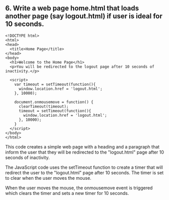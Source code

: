 ## 6. Write a web page home.html that loads another page (say logout.html) if user is ideal for 10 seconds.

```
<!DOCTYPE html>
<html>
<head>
  <title>Home Page</title>
</head>
<body>
  <h1>Welcome to the Home Page</h1>
  <p>You will be redirected to the logout page after 10 seconds of inactivity.</p>

  <script>
    var timeout = setTimeout(function(){
      window.location.href = 'logout.html';
    }, 10000);

    document.onmousemove = function() {
      clearTimeout(timeout);
      timeout = setTimeout(function(){
        window.location.href = 'logout.html';
      }, 10000);
    }
  </script>
</body>
</html>
```

This code creates a simple web page with a heading and a paragraph that inform the user that they will be redirected to the "logout.html" page after 10 seconds of inactivity.

The JavaScript code uses the setTimeout function to create a timer that will redirect the user to the "logout.html" page after 10 seconds. The timer is set to clear when the user moves the mouse.

When the user moves the mouse, the onmousemove event is triggered which clears the timer and sets a new timer for 10 seconds.
